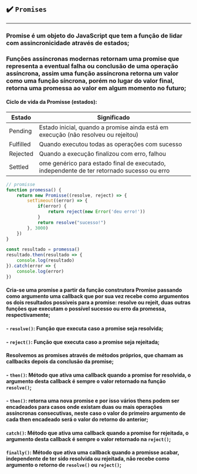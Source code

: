 ## ✔️ `Promises` 
___
### Promise é um objeto do JavaScript que tem a função de lidar com assincronicidade através de estados;
### Funções assíncronas modernas retornam uma promise que representa a eventual falha ou conclusão de uma operação assíncrona, assim uma função assíncrona retorna um valor como uma função síncrona, porém no lugar do valor final, retorna uma promessa ao valor em algum momento no futuro;
#### Ciclo de vida da Promisse (estados):
| Estado    | Significado                                    |
|---------- | ---------------------------------------------- |
| Pending   | Estado inicial, quando a promise ainda está em execução (não resolveu ou rejeitou)                          |
| Fulfilled | Quando executou todas as operações com sucesso |
| Rejected  | Quando a execução finalizou com erro, falhou   |
| Settled   | ome genérico para estado final de executado, independente de ter retornado sucesso ou erro                |

```javascript
// promisse
function promessa() {
    return new Promisse((resolve, reject) => {
        setTimeout((error) => {
            if(error) {
                return reject(new Error('deu erro!'))
            }
            return resolve("sucesso!")
        }, 3000)
    })
}

const resultado = promessa()
resultado.then(resultado => {
    console.log(resultado)
}).catch(error => {
    console.log(error)
})
```
#### Cria-se uma promise a partir da função construtora Promise passando como argumento uma callback que por sua vez recebe como argumentos os dois resultados possíveis para a promise: resolve ou rejeit, duas outras funções que executam o possível sucesso ou erro da promessa, respectivamente;
#### - `resolve()`: Função que executa caso a promise seja resolvida;
#### - `reject()`: Função que executa caso a promise seja rejeitada;
#### Resolvemos as promises através de métodos próprios, que chamam as callbacks depois da conclusão da promise;
#### - `then()`: Método que ativa uma callback quando a promise for resolvida, o argumento desta callback é sempre o valor retornado na função `resolve()`;
####  - `then()`: retorna uma nova promise e por isso vários thens podem ser encadeados para casos onde existam duas ou mais operações assíncronas consecutivas, neste caso o valor do primeiro argumento de cada then encadeado será o valor do retorno do anterior;
#### `catch()`: Método que ativa uma callback quando a promise for rejeitada, o argumento desta callback é sempre o valor retornado na `reject()`;
#### `finally()`: Método que ativa uma callback quando a promisse acabar, independente de ter sido resolvida ou rejeitada, não recebe como argumento o retorno de `resolve()` ou `reject()`;
